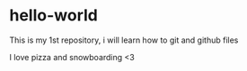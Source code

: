# hello-world
This is my 1st repository, i will learn how to git and github files

I love pizza and snowboarding <3
